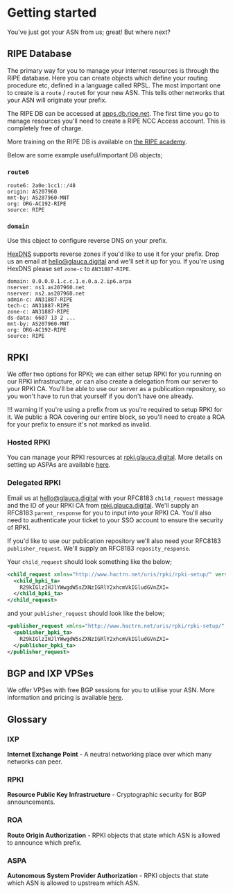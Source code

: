 # Getting started

You've just got your ASN from us; great! But where next?

## RIPE Database

The primary way for you to manage your internet resources is through the 
RIPE database. Here you can create objects which define your routing
procedure etc, defined in a language called RPSL.
The most important one to create is a `route` / `route6` for your new ASN.
This tells other networks that your ASN will originate your prefix.

The RIPE DB can be accessed at [apps.db.ripe.net](https://apps.db.ripe.net).
The first time you go to manage resources you'll need to create a RIPE NCC
Access account. This is completely free of charge.

More training on the RIPE DB is available on
[the RIPE academy](https://academy.ripe.net).

Below are some example useful/important DB objects;

### `route6`

```rpsl
route6: 2a0e:1cc1::/48
origin: AS207960
mnt-by: AS207960-MNT
org: ORG-AC192-RIPE
source: RIPE
```

### `domain`

Use this object to configure reverse DNS on your prefix. 

[HexDNS](https://dns.glauca.digital/reverse/) supports reverse zones if
you'd like to use it for your prefix.
Drop us an email at [hello@glauca.digital](mailto:hello@glauca.digital) and
we'll set it up for you. If you're using HexDNS please set `zone-c`
to `AN31887-RIPE`.

```rpsl
domain: 0.0.0.0.1.c.c.1.e.0.a.2.ip6.arpa
nserver: ns1.as207960.net
nserver: ns2.as207960.net
admin-c: AN31887-RIPE
tech-c: AN31887-RIPE
zone-c: AN31887-RIPE
ds-data: 6687 13 2 ...
mnt-by: AS207960-MNT
org: ORG-AC192-RIPE
source: RIPE
```

## RPKI

We offer two options for RPKI; we can either setup RPKI for you running on
our RPKI infrastructure, or can also create a delegation from our server to
your RPKI CA. You'll be able to use our server as a publication repository, 
so you won't have to run that yourself if you don't have one already.

!!! warning
    If you're using a prefix from us you're required to setup RPKI for it.
    We public a ROA covering our entire block, so you'll need to create
    a ROA for your prefix to ensure it's not marked as invalid.

### Hosted RPKI

You can manage your RPKI resources at [rpki.glauca.digital](https://rpki.glauca.digital).
More details on setting up ASPAs are available [here](/lir/managing-aspas/).

### Delegated RPKI

Email us at [hello@glauca.digital](mailto:hello@glauca.digital) with your
RFC8183 `child_request` message and the ID of your RPKI CA from [rpki.glauca.digital](https://rpki.glauca.digital).
We'll supply an RFC8183 `parent_response` for you to input into your RPKI CA.
You'll also need to authenticate your ticket to your SSO account to ensure the
security of RPKI.

If you'd like to use our publication repository we'll also need your RFC8183
`publisher_request`. We'll supply an RFC8183 `reposity_response`.

Your `child_request` should look something like the below;

```xml
<child_request xmlns="http://www.hactrn.net/uris/rpki/rpki-setup/" version="1" child_handle="Bob">
  <child_bpki_ta>
    R29kIGlzIHJlYWwgdW5sZXNzIGRlY2xhcmVkIGludGVnZXI=
  </child_bpki_ta>
</child_request>
```
and your `publisher_request` should look like the below;

```xml
<publisher_request xmlns="http://www.hactrn.net/uris/rpki/rpki-setup/" version="1" tag="A0001" publisher_handle="Bob">
  <publisher_bpki_ta>
    R29kIGlzIHJlYWwgdW5sZXNzIGRlY2xhcmVkIGludGVnZXI=
  </publisher_bpki_ta>
</publisher_request>
```

## BGP and IXP VPSes

We offer VPSes with free BGP sessions for you to utilise your ASN.
More information and pricing is available [here](https://glauca.digital/colo-vps/).

## Glossary

### IXP

**Internet Exchange Point** - A neutral networking place over which many
networks can peer.

### RPKI

**Resource Public Key Infrastructure** - Cryptographic security for BGP 
announcements.

### ROA
**Route Origin Authorization** - RPKI objects that state which ASN is
allowed to announce which prefix.

### ASPA
**Autonomous System Provider Authorization** - RPKI objects that state which ASN is
allowed to upstream which ASN.
